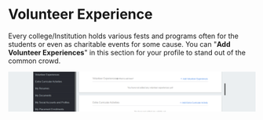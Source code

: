 # Volunteer Experience

Every college/Institution holds various fests and programs often for the students or even as  charitable events for some cause. You can "**Add Volunteer Experiences**" in this section for your profile to stand out of the common crowd.

![](../../.gitbook/assets/image%20%2879%29.png)




